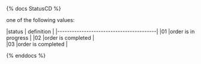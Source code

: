 {% docs StatusCD %}

one of the following values:

|status     | definition                  |
|-----------------------------------------|
|01         |order is in progress         |
|02         |order is completed           |  
|03         |order is completed           |


{% enddocs %}

    